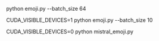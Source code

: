 python emoji.py --batch_size 64


CUDA_VISIBLE_DEVICES=1 python emoji.py --batch_size 10


CUDA_VISIBLE_DEVICES=0 python mistral_emoji.py